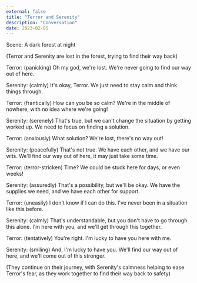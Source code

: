 ```yaml
---
external: false
title: "Terror and Serenity"
description: "Conversation"
date: 2023-02-05
---
```


Scene: A dark forest at night

(Terror and Serenity are lost in the forest, trying to find their way back)

Terror: (panicking) Oh my god, we're lost. We're never going to find our way out of here.

Serenity: (calmly) It's okay, Terror. We just need to stay calm and think things through.

Terror: (frantically) How can you be so calm? We're in the middle of nowhere, with no idea where we're going!

Serenity: (serenely) That's true, but we can't change the situation by getting worked up. We need to focus on finding a solution.

Terror: (anxiously) What solution? We're lost, there's no way out!

Serenity: (peacefully) That's not true. We have each other, and we have our wits. We'll find our way out of here, it may just take some time.

Terror: (terror-stricken) Time? We could be stuck here for days, or even weeks!

Serenity: (assuredly) That's a possibility, but we'll be okay. We have the supplies we need, and we have each other for support.

Terror: (uneasily) I don't know if I can do this. I've never been in a situation like this before.

Serenity: (calmly) That's understandable, but you don't have to go through this alone. I'm here with you, and we'll get through this together.

Terror: (tentatively) You're right. I'm lucky to have you here with me.

Serenity: (smiling) And, I'm lucky to have you. We'll find our way out of here, and we'll come out of this stronger.

(They continue on their journey, with Serenity's calmness helping to ease Terror's fear, as they work together to find their way back to safety)
